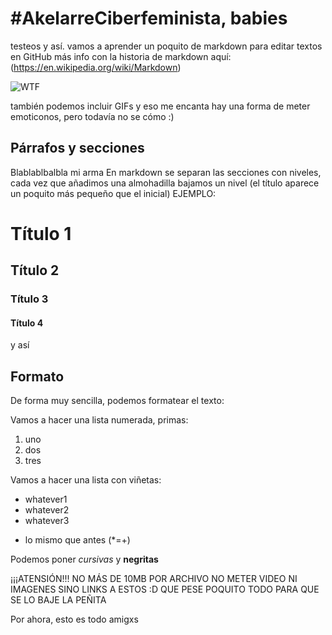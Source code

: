 # #AkelarreCiberfeminista, babies
testeos y así. vamos a aprender un poquito de markdown para editar textos en GitHub
más info con la historia de markdown aquí: (https://en.wikipedia.org/wiki/Markdown)

![WTF](https://media.giphy.com/media/3og0ILbTnaClt4PU3u/giphy.gif)

también podemos incluir GIFs y eso me encanta 
hay una forma de meter emoticonos, pero todavía no se cómo :)
## Párrafos y secciones
Blablablbalbla mi arma
En markdown se separan las secciones con niveles, cada vez que añadimos una almohadilla bajamos un nivel (el título aparece un poquito más pequeño que el inicial)
EJEMPLO:
# Título 1
## Título 2
### Título 3
#### Título 4
y así

## Formato
De forma muy sencilla, podemos formatear el texto:

Vamos a hacer una lista numerada, primas:
1. uno
2. dos
3. tres

Vamos a hacer una lista con viñetas:
* whatever1
* whatever2
* whatever3
+ lo mismo que antes (*=+)

Podemos poner *cursivas* y **negritas**

 ¡¡¡ATENSIÓN!!! NO MÁS DE 10MB POR ARCHIVO
NO METER VIDEO NI IMAGENES SINO LINKS A ESTOS :D QUE PESE POQUITO TODO PARA QUE SE LO BAJE LA PEÑITA

Por ahora, esto es todo amigxs
